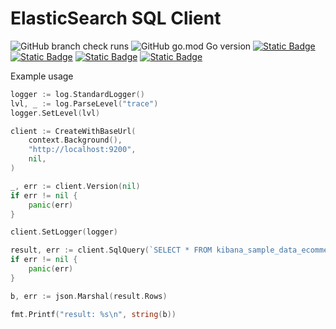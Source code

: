 ElasticSearch SQL Client
=======

![GitHub branch check runs](https://img.shields.io/github/check-runs/ylem-co/es-sql-client/main?color=green)
![GitHub go.mod Go version](https://img.shields.io/github/go-mod/go-version/ylem-co/es-sql-client?color=black)
<a href="https://github.com/ylem-co/es-sql-client?tab=Apache-2.0-1-ov-file">![Static Badge](https://img.shields.io/badge/license-Apache%202.0-black)</a>
<a href="https://ylem.co" target="_blank">![Static Badge](https://img.shields.io/badge/website-ylem.co-black)</a>
<a href="https://docs.ylem.co" target="_blank">![Static Badge](https://img.shields.io/badge/documentation-docs.ylem.co-black)</a>
<a href="https://join.slack.com/t/ylem-co/shared_invite/zt-2nawzl6h0-qqJ0j7Vx_AEHfnB45xJg2Q" target="_blank">![Static Badge](https://img.shields.io/badge/community-join%20Slack-black)</a>

Example usage

```go
logger := log.StandardLogger()
lvl, _ := log.ParseLevel("trace")
logger.SetLevel(lvl)

client := CreateWithBaseUrl(
    context.Background(),
    "http://localhost:9200",
    nil,
)

_, err := client.Version(nil)
if err != nil {
    panic(err)
}

client.SetLogger(logger)

result, err := client.SqlQuery(`SELECT * FROM kibana_sample_data_ecommerce WHERE "category" = 'Men''s Shoes' LIMIT 2`)
if err != nil {
    panic(err)
}

b, err := json.Marshal(result.Rows)

fmt.Printf("result: %s\n", string(b))
```
